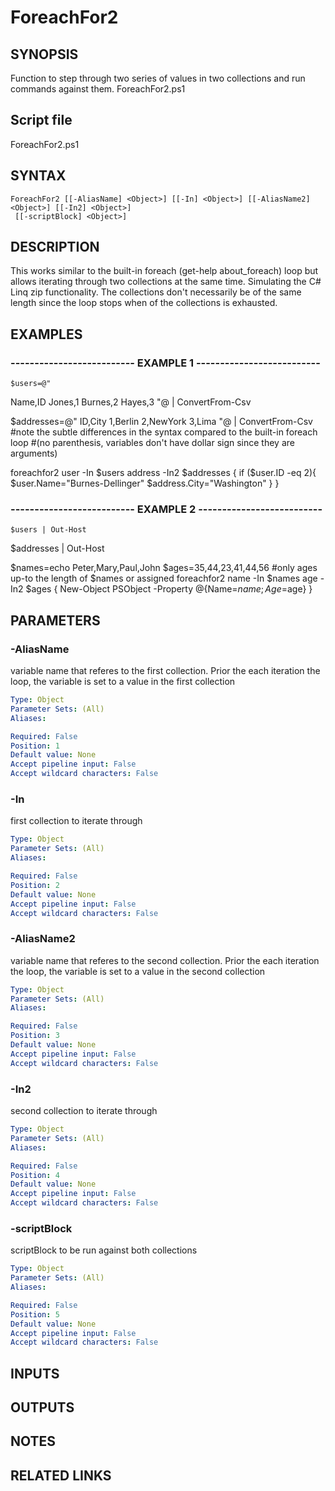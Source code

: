 # ForeachFor2

## SYNOPSIS
Function to step through two series of values in two collections and run commands against them.
ForeachFor2.ps1

## Script file
ForeachFor2.ps1

## SYNTAX

```
ForeachFor2 [[-AliasName] <Object>] [[-In] <Object>] [[-AliasName2] <Object>] [[-In2] <Object>]
 [[-scriptBlock] <Object>]
```

## DESCRIPTION
This works similar to the built-in foreach (get-help about_foreach) loop but allows iterating through two collections at the same time.
Simulating the C# Linq zip functionality. 
The collections don't necessarily be of the same length since the loop stops when of the collections is exhausted.

## EXAMPLES

### -------------------------- EXAMPLE 1 --------------------------
```
$users=@"
```

Name,ID
Jones,1
Burnes,2
Hayes,3
"@ | ConvertFrom-Csv

$addresses=@"
ID,City
1,Berlin
2,NewYork
3,Lima
"@ | ConvertFrom-Csv
#note the subtle differences in the syntax compared to the built-in foreach loop 
#(no parenthesis, variables don't have dollar sign since they are arguments)

foreachfor2 user -In $users address -In2 $addresses {
if ($user.ID -eq 2){
$user.Name="Burnes-Dellinger"
$address.City="Washington"
}
}

### -------------------------- EXAMPLE 2 --------------------------
```
$users | Out-Host
```

$addresses | Out-Host

$names=echo Peter,Mary,Paul,John
$ages=35,44,23,41,44,56
#only ages up-to the length of $names or assigned
foreachfor2 name -In $names age -In2 $ages {
	New-Object PSObject -Property @{Name=$name;Age=$age}
}

## PARAMETERS

### -AliasName
variable name that referes to the first collection.
Prior the each iteration the loop, the variable is set to a value in the first collection

```yaml
Type: Object
Parameter Sets: (All)
Aliases: 

Required: False
Position: 1
Default value: None
Accept pipeline input: False
Accept wildcard characters: False
```

### -In
first collection to iterate through

```yaml
Type: Object
Parameter Sets: (All)
Aliases: 

Required: False
Position: 2
Default value: None
Accept pipeline input: False
Accept wildcard characters: False
```

### -AliasName2
variable name that referes to the second collection.
Prior the each iteration the loop, the variable is set to a value in the second collection

```yaml
Type: Object
Parameter Sets: (All)
Aliases: 

Required: False
Position: 3
Default value: None
Accept pipeline input: False
Accept wildcard characters: False
```

### -In2
second collection to iterate through

```yaml
Type: Object
Parameter Sets: (All)
Aliases: 

Required: False
Position: 4
Default value: None
Accept pipeline input: False
Accept wildcard characters: False
```

### -scriptBlock
scriptBlock to be run against both collections

```yaml
Type: Object
Parameter Sets: (All)
Aliases: 

Required: False
Position: 5
Default value: None
Accept pipeline input: False
Accept wildcard characters: False
```

## INPUTS

## OUTPUTS

## NOTES

## RELATED LINKS

